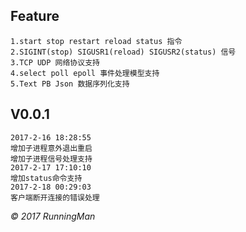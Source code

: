 ## Feature

    1.start stop restart reload status 指令
    2.SIGINT(stop) SIGUSR1(reload) SIGUSR2(status) 信号
    3.TCP UDP 网络协议支持
    4.select poll epoll 事件处理模型支持
    5.Text PB Json 数据序列化支持

## V0.0.1

    2017-2-16 18:28:55
    增加子进程意外退出重启
    增加子进程信号处理支持
    2017-2-17 17:10:10
    增加status命令支持
    2017-2-18 00:29:03
    客户端断开连接的错误处理


*© 2017 RunningMan*
